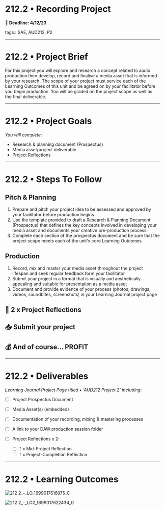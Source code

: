 # 212.2 • Recording Project

📅 **Deadline: 4/12/23**

tags:: SAE, AUD212, P2

- - -
# 212.2 • Project Brief

For this project you will explore and research a concept related to audio production then develop, record and finalise a media asset that is informed by your research. The scope of your project must service each of the Learning Outcomes of this unit and be agreed on by your facilitator before you begin production. You will be graded on the project scope as well as the final deliverable.

- - -
# 212.2 • Project Goals

_You will complete:_
- Research & planning document (Prospectus)
- Media asset/project deliverable
- Project Reflections

- - -
# 212.2 • Steps To Follow

## Pitch & Planning
1. Prepare and pitch your project idea to be assessed and approved by your facilitator before production begins.
2. Use the template provided to draft a Research & Planning Document (Prospectus) that defines the key concepts involved in developing your media asset and documents your creative pre-production process.
3. Complete each section of the prospectus document and be sure that the project scope meets each of the unit's core Learning Outcomes

## Production
1. Record, mix and master your media asset throughout the project lifespan and seek regular feedback form your facilitator
2. Submit your project in a format that is visually and aesthetically appealing and suitable for presentation as a media asset
3. Document and provide evidence of your process (photos, drawings, videos, soundbites, screenshots) in your Learning Journal project page
	
## 📝 **2 x Project Reflections**
## 📥 Submit your project
## 💰 And of course... PROFIT

- - -
# 212.2 • Deliverables

*Learning Journal Project Page titled • 'AUD212 Project 2' including:*
- [ ] Project Prospectus Document
- [ ] Media Asset(s) (embedded)
- [ ] Documentation of your recording, mixing & mastering processes
- [ ] A link to your DAW production session folder

- [ ] Project Reflections x 2:
	- [ ] 1 x Mid-Project Reflection
	- [ ] 1 x Project-Completion Reflection

- - -
# 212.2 • Learning Outcomes

![212 2_-_LO_1699017616075_0](https://github.com/twistedlogicaudio/SAE-Studies/assets/148475331/3941995d-1f46-432e-a69d-e0aca2820b49)

![212 2_-_LO2_1699017622434_0](https://github.com/twistedlogicaudio/SAE-Studies/assets/148475331/0ea153e6-e30e-4d33-8a55-5db46c4f305a)
